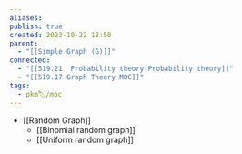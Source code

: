 ```yaml
---
aliases: 
publish: true
created: 2023-10-22 18:50
parent:
  - "[[Simple Graph (G)]]"
connected:
  - "[[519.21  Probability theory|Probability theory]]"
  - "[[519.17 Graph Theory MOC]]"
tags:
  - pkm🏷/moc
---
```


- [[Random Graph]]
	- [[Binomial random graph]]
	- [[Uniform random graph]]











